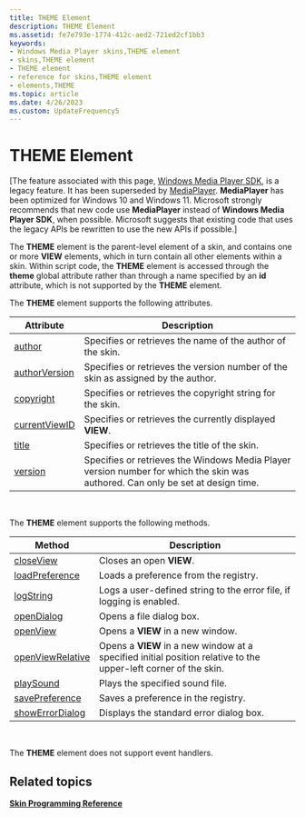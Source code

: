 ```yaml
---
title: THEME Element
description: THEME Element
ms.assetid: fe7e793e-1774-412c-aed2-721ed2cf1bb3
keywords:
- Windows Media Player skins,THEME element
- skins,THEME element
- THEME element
- reference for skins,THEME element
- elements,THEME
ms.topic: article
ms.date: 4/26/2023
ms.custom: UpdateFrequency5
---
```


# THEME Element

\[The feature associated with this page, [Windows Media Player SDK](/windows/win32/wmp/windows-media-player-sdk), is a legacy feature. It has been superseded by [MediaPlayer](/uwp/api/Windows.Media.Playback.MediaPlayer). **MediaPlayer** has been optimized for Windows 10 and Windows 11. Microsoft strongly recommends that new code use **MediaPlayer** instead of **Windows Media Player SDK**, when possible. Microsoft suggests that existing code that uses the legacy APIs be rewritten to use the new APIs if possible.\]

The **THEME** element is the parent-level element of a skin, and contains one or more **VIEW** elements, which in turn contain all other elements within a skin. Within script code, the **THEME** element is accessed through the **theme** global attribute rather than through a name specified by an **id** attribute, which is not supported by the **THEME** element.

The **THEME** element supports the following attributes.



| Attribute                                | Description                                                                                                                     |
|------------------------------------------|---------------------------------------------------------------------------------------------------------------------------------|
| [author](theme-author.md)               | Specifies or retrieves the name of the author of the skin.                                                                      |
| [authorVersion](theme-authorversion.md) | Specifies or retrieves the version number of the skin as assigned by the author.                                                |
| [copyright](theme-copyright.md)         | Specifies or retrieves the copyright string for the skin.                                                                       |
| [currentViewID](theme-currentviewid.md) | Specifies or retrieves the currently displayed **VIEW**.                                                                        |
| [title](theme-title.md)                 | Specifies or retrieves the title of the skin.                                                                                   |
| [version](theme-version.md)             | Specifies or retrieves the Windows Media Player version number for which the skin was authored. Can only be set at design time. |



 

The **THEME** element supports the following methods.



| Method                                         | Description                                                                                                     |
|------------------------------------------------|-----------------------------------------------------------------------------------------------------------------|
| [closeView](theme-closeview.md)               | Closes an open **VIEW**.                                                                                        |
| [loadPreference](theme-loadpreference.md)     | Loads a preference from the registry.                                                                           |
| [logString](theme-logstring.md)               | Logs a user-defined string to the error file, if logging is enabled.                                            |
| [openDialog](theme-opendialog.md)             | Opens a file dialog box.                                                                                        |
| [openView](theme-openview.md)                 | Opens a **VIEW** in a new window.                                                                               |
| [openViewRelative](theme-openviewrelative.md) | Opens a **VIEW** in a new window at a specified initial position relative to the upper-left corner of the skin. |
| [playSound](theme-playsound.md)               | Plays the specified sound file.                                                                                 |
| [savePreference](theme-savepreference.md)     | Saves a preference in the registry.                                                                             |
| [showErrorDialog](theme-showerrordialog.md)   | Displays the standard error dialog box.                                                                         |



 

The **THEME** element does not support event handlers.

## Related topics

<dl> <dt>

[**Skin Programming Reference**](skin-programming-reference.md)
</dt> </dl>

 

 




